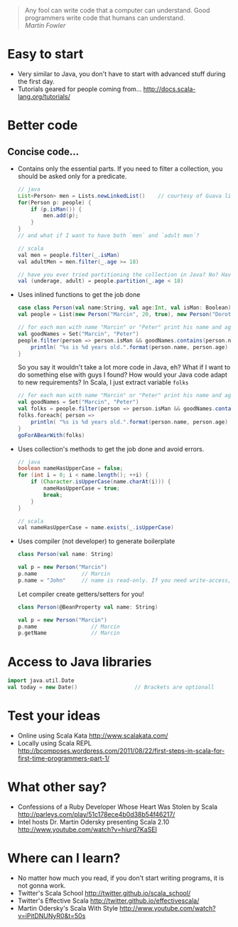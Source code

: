 > Any fool can write code that a computer can understand.  Good programmers write code that humans can understand.  
> *Martin Fowler*



Easy to start
=============
* Very similar to Java, you don't have to start with advanced stuff during the first day.
* Tutorials geared for people coming from... http://docs.scala-lang.org/tutorials/

Better code
===========

Concise code... 
---------------

* Contains only the essential parts. If you need to filter a collection, you should be asked only for a predicate.
    ```java
    // java
    List<Person> men = Lists.newLinkedList()    // courtesy of Guava library. Without that even more unnecessary code
    for(Person p: people) {
        if (p.isMan()) {
            men.add(p);
        }
    }
    // and what if I want to have both `men` and `adult men`? 

    // scala
    val men = people.filter(_.isMan)
    val adultMen = men.filter(_.age >= 18)
    
    // have you ever tried partitioning the collection in Java? No? Have fun, while I have my job done:
    val (underage, adult) = people.partition(_.age < 18)
    ```

* Uses inlined functions to get the job done
    ```scala
    case class Person(val name:String, val age:Int, val isMan: Boolean)
    val people = List(new Person("Marcin", 20, true), new Person("Dorota", 10, false), new Person("Peter", 16, true))
    
    // for each man with name "Marcin" or "Peter" print his name and age
    val goodNames = Set("Marcin", "Peter")
    people.filter(person => person.isMan && goodNames.contains(person.name)).foreach{ person =>
        println( "%s is %d years old.".format(person.name, person.age) ) 
    }
    ```
    So you say it wouldn't take a lot more code in Java, eh? What if I want to do something else with guys I found? How would your Java code adapt to new requirements? In Scala, I just extract variable `folks`
    ```scala
    // for each man with name "Marcin" or "Peter" print his name and age
    val goodNames = Set("Marcin", "Peter")
    val folks = people.filter(person => person.isMan && goodNames.contains(person.name))
    folks.foreach{ person =>
        println( "%s is %d years old.".format(person.name, person.age) ) 
    }
    goForABearWith(folks)    
    ```
    
* Uses collection's methods to get the job done and avoid errors.
    ```java
    // java
    boolean nameHasUpperCase = false;
    for (int i = 0; i < name.length(); ++i) { 
        if (Character.isUpperCase(name.charAt(i))) { 
            nameHasUpperCase = true; 
            break; 
        }    
    }

    // scala
    val nameHasUpperCase = name.exists(_.isUpperCase) 
    ```

* Uses compiler (not developer) to generate boilerplate
    ```scala
    class Person(val name: String)
  
    val p = new Person("Marcin")
    p.name              // Marcin
    p.name = "John"     // name is read-only. If you need write-access, change val to var in class definition
    ```
    Let compiler create getters/setters for you!
    ```scala
    class Person(@BeanProperty val name: String)
  
    val p = new Person("Marcin")
    p.name                 // Marcin
    p.getName              // Marcin
    ```


Access to Java libraries
========================

```scala
import java.util.Date
val today = new Date()                  // Brackets are optionall
```

Test your ideas
===============
* Online using Scala Kata http://www.scalakata.com/
* Locally using Scala REPL http://bcomposes.wordpress.com/2011/08/22/first-steps-in-scala-for-first-time-programmers-part-1/


What other say?
================
* Confessions of a Ruby Developer Whose Heart Was Stolen by Scala http://parleys.com/play/51c178ece4b0d38b54f46217/
* Intel hosts Dr. Martin Odersky presenting Scala 2.10 http://www.youtube.com/watch?v=hiurd7KaSEI


Where can I learn?
==================
* No matter how much you read, if you don't start writing programs, it is not gonna work.
* Twitter's Scala School http://twitter.github.io/scala_school/
* Twitter's Effective Scala http://twitter.github.io/effectivescala/
* Martin Odersky's Scala With Style http://www.youtube.com/watch?v=iPitDNUNyR0&t=50s

